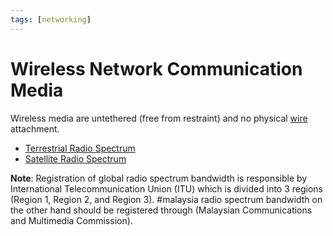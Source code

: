 ```yaml
---
tags: [networking]
---
```


# Wireless Network Communication Media

Wireless media are untethered (free from restraint) and no physical
[wire](202210111820.md) attachment.

- [Terrestrial Radio Spectrum](202302161849.md)
- [Satellite Radio Spectrum](202302161850.md)

**Note**: Registration of global radio spectrum bandwidth is responsible by
International Telecommunication Union (ITU) which is divided into 3 regions
(Region 1, Region 2, and Region 3). #malaysia radio spectrum bandwidth on the
other hand should be registered through (Malaysian Communications and Multimedia
Commission).
